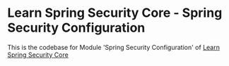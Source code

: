 # Learn Spring Security Core - Spring Security Configuration
This is the codebase for Module 'Spring Security Configuration' of [Learn Spring Security Core](https://bit.ly/github-lssc)